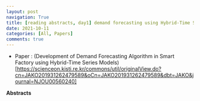 ```yaml
---
layout: post
navigation: True
title: [reading abstracts, day1] demand forecasting using Hybrid-Time Series Models
date: 2021-10-11
categories: [All, Papers]
comments: true
---
```



- Paper : (Development of Demand Forecasting Algorithm in Smart Factory using Hybrid-Time Series Models)[https://scienceon.kisti.re.kr/commons/util/originalView.do?cn=JAKO201931262479589&oCn=JAKO201931262479589&dbt=JAKO&journal=NJOU00560240]

**Abstracts**
